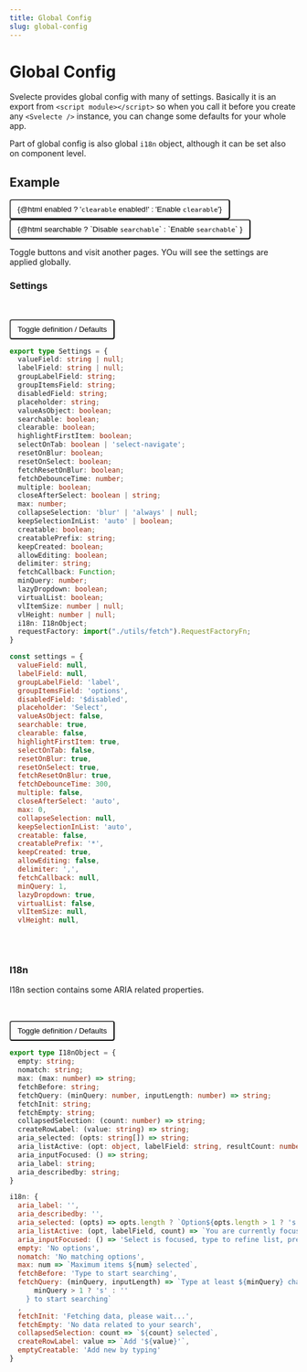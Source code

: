 ```yaml
---
title: Global Config
slug: global-config
---
```


<script>
import { config } from '$lib';
  import { json } from '@sveltejs/kit';

let enabled = config.clearable;
let searchable = config.searchable;

function toggleClearable() {
  enabled = !enabled;
  config.clearable = enabled;
}


function toggleDisabled() {
  searchable = !searchable;
  config.searchable = searchable;
}

function toggleDef(e) {
  e.target.parentElement.classList.toggle('show-values');
}

</script>

# Global Config

Svelecte provides global config with many of settings. Basically it is an export from `<script module></script>`
so when you call it before you create any `<Svelecte />` instance, you can change some defaults for your whole app.

Part of global config is also global `i18n` object, although it can be set also on component level.

## Example

<button class="btn" onclick={toggleClearable}>
  {@html enabled ? '<code>clearable</code> enabled!' : 'Enable <code>clearable</code>'}
</button>

<button class="btn" onclick={toggleDisabled}>
  {@html searchable ? `Disable <code>searchable</code>` : `Enable <code>searchable</code>` }
</button>

Toggle buttons and visit another pages. YOu will see the settings are applied globally.

### Settings

<div class="toggle-wrap">
  <button class="press-btn" onclick={toggleDef}>Toggle definition / Defaults</button>

```ts
export type Settings = {
  valueField: string | null;
  labelField: string | null;
  groupLabelField: string;
  groupItemsField: string;
  disabledField: string;
  placeholder: string;
  valueAsObject: boolean;
  searchable: boolean;
  clearable: boolean;
  highlightFirstItem: boolean;
  selectOnTab: boolean | 'select-navigate';
  resetOnBlur: boolean;
  resetOnSelect: boolean;
  fetchResetOnBlur: boolean;
  fetchDebounceTime: number;
  multiple: boolean;
  closeAfterSelect: boolean | string;
  max: number;
  collapseSelection: 'blur' | 'always' | null;
  keepSelectionInList: 'auto' | boolean;
  creatable: boolean;
  creatablePrefix: string;
  keepCreated: boolean;
  allowEditing: boolean;
  delimiter: string;
  fetchCallback: Function;
  minQuery: number;
  lazyDropdown: boolean;
  virtualList: boolean;
  vlItemSize: number | null;
  vlHeight: number | null;
  i18n: I18nObject;
  requestFactory: import("./utils/fetch").RequestFactoryFn;
}
```


```js
const settings = {
  valueField: null,
  labelField: null,
  groupLabelField: 'label',
  groupItemsField: 'options',
  disabledField: '$disabled',
  placeholder: 'Select',
  valueAsObject: false,
  searchable: true,
  clearable: false,
  highlightFirstItem: true,
  selectOnTab: false,
  resetOnBlur: true,
  resetOnSelect: true,
  fetchResetOnBlur: true,
  fetchDebounceTime: 300,
  multiple: false,
  closeAfterSelect: 'auto',
  max: 0,
  collapseSelection: null,
  keepSelectionInList: 'auto',
  creatable: false,
  creatablePrefix: '*',
  keepCreated: true,
  allowEditing: false,
  delimiter: ',',
  fetchCallback: null,
  minQuery: 1,
  lazyDropdown: true,
  virtualList: false,
  vlItemSize: null,
  vlHeight: null,
```

</div>

### I18n

I18n section contains some ARIA related properties.

<div class="toggle-wrap">
  <button class="press-btn" onclick={toggleDef}>Toggle definition / Defaults</button>

```ts
export type I18nObject = {
  empty: string;
  nomatch: string;
  max: (max: number) => string;
  fetchBefore: string;
  fetchQuery: (minQuery: number, inputLength: number) => string;
  fetchInit: string;
  fetchEmpty: string;
  collapsedSelection: (count: number) => string;
  createRowLabel: (value: string) => string;
  aria_selected: (opts: string[]) => string;
  aria_listActive: (opt: object, labelField: string, resultCount: number) => string;
  aria_inputFocused: () => string;
  aria_label: string;
  aria_describedby: string;
}
```

```js
i18n: {
  aria_label: '',
  aria_describedby: '',
  aria_selected: (opts) => opts.length ? `Option${opts.length > 1 ? 's' : ''} ${opts.join(', ')} selected.` : '',
  aria_listActive: (opt, labelField, count) => `You are currently focused on option ${opt[labelField]}. ${count} result${count>1?'s': ''} available.`,
  aria_inputFocused: () => 'Select is focused, type to refine list, press down to scroll through the list',
  empty: 'No options',
  nomatch: 'No matching options',
  max: num => `Maximum items ${num} selected`,
  fetchBefore: 'Type to start searching',
  fetchQuery: (minQuery, inputLength) => `Type at least ${minQuery} character${
      minQuery > 1 ? 's' : ''
    } to start searching`
  ,
  fetchInit: 'Fetching data, please wait...',
  fetchEmpty: 'No data related to your search',
  collapsedSelection: count => `${count} selected`,
  createRowLabel: value => `Add '${value}'`,
  emptyCreatable: 'Add new by typing'
}
```

</div>

<style>
  .btn {
    background-color: var(--vp-c-gray-2);
    padding: 8px 12px;
    border-radius: 4px;
  }
  .press-btn {
    background-color: var(--vp-c-brand-2);
    padding: 8px 12px;
    border-radius: 4px;
  }
  :global(.langunage-js) {
    display: none;
  }
  .toggle-wrap {
    position: relative;
    padding: 32px 0;
  }
  :global(.vp-doc .show-values .language-ts) {
    opacity: 0;
  }
  :global(.vp-doc .language-js.vp-adaptive-theme) {
    display: none;
  }
  :global(.vp-doc .show-values .language-js.vp-adaptive-theme) {
    position: absolute;
    width: 100%;
    height: 100%;
    top: 96px;
    left: 0;
    bottom: 0;
    display: block;
  }
</style>

